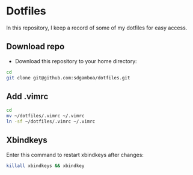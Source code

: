 # Dotfiles

In this repository, I keep a record of some of my dotfiles for easy access.

## Download repo


+ Download this repository to your home directory:

```bash
cd
git clone git@github.com:sdgamboa/dotfiles.git
```
## Add .vimrc

```bash
cd
mv ~/dotfiles/.vimrc ~/.vimrc
ln -sf ~/dotfiles/.vimrc ~/.vimrc
```

## Xbindkeys

Enter this command to restart xbindkeys after changes:

```bash
killall xbindkeys && xbindkey
```
